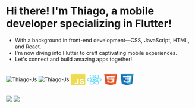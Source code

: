 # Hi there! I'm Thiago, a mobile developer specializing in Flutter!

 - With a background in front-end development—CSS, JavaScript, HTML, and React.
 - I'm now diving into Flutter to craft captivating mobile experiences.
 - Let's connect and build amazing apps together!

<div style="display: inline_block"><br>
  <img align="center" alt="Thiago-Js" height="30" width="40" src="https://www.fluttericon.com/logo_dart_192px.svg">
   <img align="center" alt="Thiago-Js" height="30" width="40" src="https://cdn.icon-icons.com/icons2/2107/PNG/512/file_type_flutter_icon_130599.png">
  <img align="center" alt="Thiago-Js" height="30" width="40" src="https://raw.githubusercontent.com/devicons/devicon/master/icons/javascript/javascript-plain.svg">
  <img align="center" alt="Thiago-React" height="30" width="40" src="https://raw.githubusercontent.com/devicons/devicon/master/icons/react/react-original.svg">
  <img align="center" alt="Thiago-HTML" height="30" width="40" src="https://raw.githubusercontent.com/devicons/devicon/master/icons/html5/html5-original.svg">
  <img align="center" alt="Thiago-CSS" height="30" width="40" src="https://raw.githubusercontent.com/devicons/devicon/master/icons/css3/css3-original.svg">
</div>
  
  ##
 
<div> 
  <a href = "mailto:thiagovalmircardoso@gmail.com"><img src="https://img.shields.io/badge/-Gmail-%23333?style=for-the-badge&logo=gmail&logoColor=white" target="_blank"></a>
  <a href="https://www.linkedin.com/in/thiago-cardoso-5516b621b" target="_blank"><img src="https://img.shields.io/badge/-LinkedIn-%230077B5?style=for-the-badge&logo=linkedin&logoColor=white" target="_blank"></a> 
</div>
